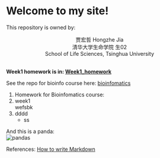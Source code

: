 # Welcome to my site!


This repository is owned by:  
<center>
贾宏哲 Hongzhe Jia<br>
清华大学生命学院 生02<br>
School of Life Sciences, Tsinghua University<br>
	
</center><br>




**Week1 homework is in: [Week1_homework](https://github.com/Hexadra/bioinfo/blob/main/Week1_homework.md)**  



See the repo for bioinfo course here:
[bioinfomatics](https://github.com/Hexadra/bioinfo)



 
1. Homework for Bioinfomatics course:    
  1. week1  
  wefsbk   
3. dddd   
	* ss

And this is a panda:  
![pandas](https://wallpapertag.com/wallpaper/full/c/e/5/230888-cute-tumblr-wallpapers-2560x1600-for-android-tablet.jpg "panda")



References:
[How to write Markdown](https://github.com/adam-p/markdown-here/wiki/Markdown-Cheatsheet)
